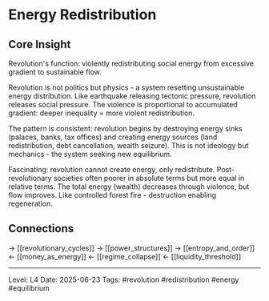 # Energy Redistribution

## Core Insight
Revolution's function: violently redistributing social energy from excessive gradient to sustainable flow.

Revolution is not politics but physics - a system resetting unsustainable energy distribution. Like earthquake releasing tectonic pressure, revolution releases social pressure. The violence is proportional to accumulated gradient: deeper inequality = more violent redistribution.

The pattern is consistent: revolution begins by destroying energy sinks (palaces, banks, tax offices) and creating energy sources (land redistribution, debt cancellation, wealth seizure). This is not ideology but mechanics - the system seeking new equilibrium.

Fascinating: revolution cannot create energy, only redistribute. Post-revolutionary societies often poorer in absolute terms but more equal in relative terms. The total energy (wealth) decreases through violence, but flow improves. Like controlled forest fire - destruction enabling regeneration.

## Connections
→ [[revolutionary_cycles]]
→ [[power_structures]]
→ [[entropy_and_order]]
← [[money_as_energy]]
← [[regime_collapse]]
← [[liquidity_threshold]]

---
Level: L4
Date: 2025-06-23
Tags: #revolution #redistribution #energy #equilibrium